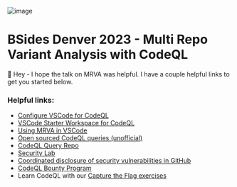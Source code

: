 ![image](https://github.com/leftrightleft/bsides-denver-2023/assets/4910518/e5703e3e-9700-4ab2-982d-57310d5a2c5d)


# BSides Denver 2023 - Multi Repo Variant Analysis with CodeQL
👋 Hey - I hope the talk on MRVA was helpful.  I have a couple helpful links to get you started below.


### Helpful links:
* [Configure VSCode for CodeQL](https://codeql.github.com/docs/codeql-for-visual-studio-code/setting-up-codeql-in-visual-studio-code/)
* [VSCode Starter Workspace for CodeQL](https://github.com/github/vscode-codeql-starter)
* [Using MRVA in VSCode](https://codeql.github.com/docs/codeql-for-visual-studio-code/running-codeql-queries-at-scale-with-mrva/)
* [Open sourced CodeQL queries (unofficial)](https://github.com/advanced-security/codeql-queries)
* [CodeQL Query Repo](https://github.com/github/codeql)
* [Security Lab](https://securitylab.github.com/)
* [Coordinated disclosure of security vulnerabilities in GitHub](https://docs.github.com/en/code-security/security-advisories/guidance-on-reporting-and-writing-information-about-vulnerabilities/about-coordinated-disclosure-of-security-vulnerabilities)
* [CodeQL Bounty Program](http://securitylab.github.com/bounties)
* Learn CodeQL with our [Capture the Flag exercises](http://securitylab.github.com/ctf)
